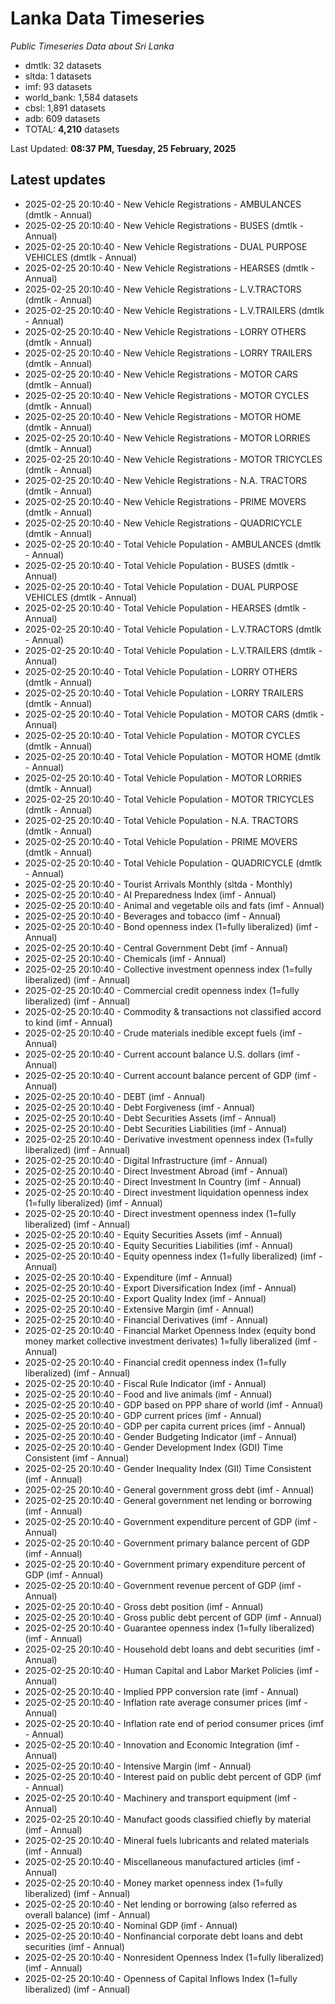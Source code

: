 # Lanka Data Timeseries
*Public Timeseries Data about Sri Lanka*

* dmtlk: 32 datasets
* sltda: 1 datasets
* imf: 93 datasets
* world_bank: 1,584 datasets
* cbsl: 1,891 datasets
* adb: 609 datasets
* TOTAL: **4,210** datasets

Last Updated: **08:37 PM, Tuesday, 25 February, 2025**

## Latest updates

* 2025-02-25 20:10:40 - New Vehicle Registrations - AMBULANCES (dmtlk - Annual)
* 2025-02-25 20:10:40 - New Vehicle Registrations - BUSES (dmtlk - Annual)
* 2025-02-25 20:10:40 - New Vehicle Registrations - DUAL PURPOSE VEHICLES (dmtlk - Annual)
* 2025-02-25 20:10:40 - New Vehicle Registrations - HEARSES (dmtlk - Annual)
* 2025-02-25 20:10:40 - New Vehicle Registrations - L.V.TRACTORS (dmtlk - Annual)
* 2025-02-25 20:10:40 - New Vehicle Registrations - L.V.TRAILERS (dmtlk - Annual)
* 2025-02-25 20:10:40 - New Vehicle Registrations - LORRY OTHERS (dmtlk - Annual)
* 2025-02-25 20:10:40 - New Vehicle Registrations - LORRY TRAILERS (dmtlk - Annual)
* 2025-02-25 20:10:40 - New Vehicle Registrations - MOTOR CARS (dmtlk - Annual)
* 2025-02-25 20:10:40 - New Vehicle Registrations - MOTOR CYCLES (dmtlk - Annual)
* 2025-02-25 20:10:40 - New Vehicle Registrations - MOTOR HOME (dmtlk - Annual)
* 2025-02-25 20:10:40 - New Vehicle Registrations - MOTOR LORRIES (dmtlk - Annual)
* 2025-02-25 20:10:40 - New Vehicle Registrations - MOTOR TRICYCLES (dmtlk - Annual)
* 2025-02-25 20:10:40 - New Vehicle Registrations - N.A. TRACTORS (dmtlk - Annual)
* 2025-02-25 20:10:40 - New Vehicle Registrations - PRIME MOVERS (dmtlk - Annual)
* 2025-02-25 20:10:40 - New Vehicle Registrations - QUADRICYCLE (dmtlk - Annual)
* 2025-02-25 20:10:40 - Total Vehicle Population - AMBULANCES (dmtlk - Annual)
* 2025-02-25 20:10:40 - Total Vehicle Population - BUSES (dmtlk - Annual)
* 2025-02-25 20:10:40 - Total Vehicle Population - DUAL PURPOSE VEHICLES (dmtlk - Annual)
* 2025-02-25 20:10:40 - Total Vehicle Population - HEARSES (dmtlk - Annual)
* 2025-02-25 20:10:40 - Total Vehicle Population - L.V.TRACTORS (dmtlk - Annual)
* 2025-02-25 20:10:40 - Total Vehicle Population - L.V.TRAILERS (dmtlk - Annual)
* 2025-02-25 20:10:40 - Total Vehicle Population - LORRY OTHERS (dmtlk - Annual)
* 2025-02-25 20:10:40 - Total Vehicle Population - LORRY TRAILERS (dmtlk - Annual)
* 2025-02-25 20:10:40 - Total Vehicle Population - MOTOR CARS (dmtlk - Annual)
* 2025-02-25 20:10:40 - Total Vehicle Population - MOTOR CYCLES (dmtlk - Annual)
* 2025-02-25 20:10:40 - Total Vehicle Population - MOTOR HOME (dmtlk - Annual)
* 2025-02-25 20:10:40 - Total Vehicle Population - MOTOR LORRIES (dmtlk - Annual)
* 2025-02-25 20:10:40 - Total Vehicle Population - MOTOR TRICYCLES (dmtlk - Annual)
* 2025-02-25 20:10:40 - Total Vehicle Population - N.A. TRACTORS (dmtlk - Annual)
* 2025-02-25 20:10:40 - Total Vehicle Population - PRIME MOVERS (dmtlk - Annual)
* 2025-02-25 20:10:40 - Total Vehicle Population - QUADRICYCLE (dmtlk - Annual)
* 2025-02-25 20:10:40 - Tourist Arrivals Monthly (sltda - Monthly)
* 2025-02-25 20:10:40 - AI Preparedness Index (imf - Annual)
* 2025-02-25 20:10:40 - Animal and vegetable oils and fats (imf - Annual)
* 2025-02-25 20:10:40 - Beverages and tobacco (imf - Annual)
* 2025-02-25 20:10:40 - Bond openness index (1=fully liberalized) (imf - Annual)
* 2025-02-25 20:10:40 - Central Government Debt (imf - Annual)
* 2025-02-25 20:10:40 - Chemicals (imf - Annual)
* 2025-02-25 20:10:40 - Collective investment openness index (1=fully liberalized) (imf - Annual)
* 2025-02-25 20:10:40 - Commercial credit openness index (1=fully liberalized) (imf - Annual)
* 2025-02-25 20:10:40 - Commodity & transactions not classified accord to kind (imf - Annual)
* 2025-02-25 20:10:40 - Crude materials inedible except fuels (imf - Annual)
* 2025-02-25 20:10:40 - Current account balance U.S. dollars (imf - Annual)
* 2025-02-25 20:10:40 - Current account balance percent of GDP (imf - Annual)
* 2025-02-25 20:10:40 - DEBT (imf - Annual)
* 2025-02-25 20:10:40 - Debt Forgiveness (imf - Annual)
* 2025-02-25 20:10:40 - Debt Securities Assets (imf - Annual)
* 2025-02-25 20:10:40 - Debt Securities Liabilities (imf - Annual)
* 2025-02-25 20:10:40 - Derivative investment openness index (1=fully liberalized) (imf - Annual)
* 2025-02-25 20:10:40 - Digital Infrastructure (imf - Annual)
* 2025-02-25 20:10:40 - Direct Investment Abroad (imf - Annual)
* 2025-02-25 20:10:40 - Direct Investment In Country (imf - Annual)
* 2025-02-25 20:10:40 - Direct investment liquidation openness index (1=fully liberalized) (imf - Annual)
* 2025-02-25 20:10:40 - Direct investment openness index (1=fully liberalized) (imf - Annual)
* 2025-02-25 20:10:40 - Equity Securities Assets (imf - Annual)
* 2025-02-25 20:10:40 - Equity Securities Liabilities (imf - Annual)
* 2025-02-25 20:10:40 - Equity openness index (1=fully liberalized) (imf - Annual)
* 2025-02-25 20:10:40 - Expenditure (imf - Annual)
* 2025-02-25 20:10:40 - Export Diversification Index (imf - Annual)
* 2025-02-25 20:10:40 - Export Quality Index (imf - Annual)
* 2025-02-25 20:10:40 - Extensive Margin (imf - Annual)
* 2025-02-25 20:10:40 - Financial Derivatives (imf - Annual)
* 2025-02-25 20:10:40 - Financial Market Openness Index (equity bond money market collective investment derivates) 1=fully liberalized (imf - Annual)
* 2025-02-25 20:10:40 - Financial credit openness index (1=fully liberalized) (imf - Annual)
* 2025-02-25 20:10:40 - Fiscal Rule Indicator (imf - Annual)
* 2025-02-25 20:10:40 - Food and live animals (imf - Annual)
* 2025-02-25 20:10:40 - GDP based on PPP share of world (imf - Annual)
* 2025-02-25 20:10:40 - GDP current prices (imf - Annual)
* 2025-02-25 20:10:40 - GDP per capita current prices (imf - Annual)
* 2025-02-25 20:10:40 - Gender Budgeting Indicator (imf - Annual)
* 2025-02-25 20:10:40 - Gender Development Index (GDI) Time Consistent (imf - Annual)
* 2025-02-25 20:10:40 - Gender Inequality Index (GII) Time Consistent (imf - Annual)
* 2025-02-25 20:10:40 - General government gross debt (imf - Annual)
* 2025-02-25 20:10:40 - General government net lending or borrowing (imf - Annual)
* 2025-02-25 20:10:40 - Government expenditure percent of GDP (imf - Annual)
* 2025-02-25 20:10:40 - Government primary balance percent of GDP (imf - Annual)
* 2025-02-25 20:10:40 - Government primary expenditure percent of GDP (imf - Annual)
* 2025-02-25 20:10:40 - Government revenue percent of GDP (imf - Annual)
* 2025-02-25 20:10:40 - Gross debt position (imf - Annual)
* 2025-02-25 20:10:40 - Gross public debt percent of GDP (imf - Annual)
* 2025-02-25 20:10:40 - Guarantee openness index (1=fully liberalized) (imf - Annual)
* 2025-02-25 20:10:40 - Household debt loans and debt securities (imf - Annual)
* 2025-02-25 20:10:40 - Human Capital and Labor Market Policies (imf - Annual)
* 2025-02-25 20:10:40 - Implied PPP conversion rate (imf - Annual)
* 2025-02-25 20:10:40 - Inflation rate average consumer prices (imf - Annual)
* 2025-02-25 20:10:40 - Inflation rate end of period consumer prices (imf - Annual)
* 2025-02-25 20:10:40 - Innovation and Economic Integration (imf - Annual)
* 2025-02-25 20:10:40 - Intensive Margin (imf - Annual)
* 2025-02-25 20:10:40 - Interest paid on public debt percent of GDP (imf - Annual)
* 2025-02-25 20:10:40 - Machinery and transport equipment (imf - Annual)
* 2025-02-25 20:10:40 - Manufact goods classified chiefly by material (imf - Annual)
* 2025-02-25 20:10:40 - Mineral fuels lubricants and related materials (imf - Annual)
* 2025-02-25 20:10:40 - Miscellaneous manufactured articles (imf - Annual)
* 2025-02-25 20:10:40 - Money market openness index (1=fully liberalized) (imf - Annual)
* 2025-02-25 20:10:40 - Net lending or borrowing (also referred as overall balance) (imf - Annual)
* 2025-02-25 20:10:40 - Nominal GDP (imf - Annual)
* 2025-02-25 20:10:40 - Nonfinancial corporate debt loans and debt securities (imf - Annual)
* 2025-02-25 20:10:40 - Nonresident Openness Index (1=fully liberalized) (imf - Annual)
* 2025-02-25 20:10:40 - Openness of Capital Inflows Index (1=fully liberalized) (imf - Annual)